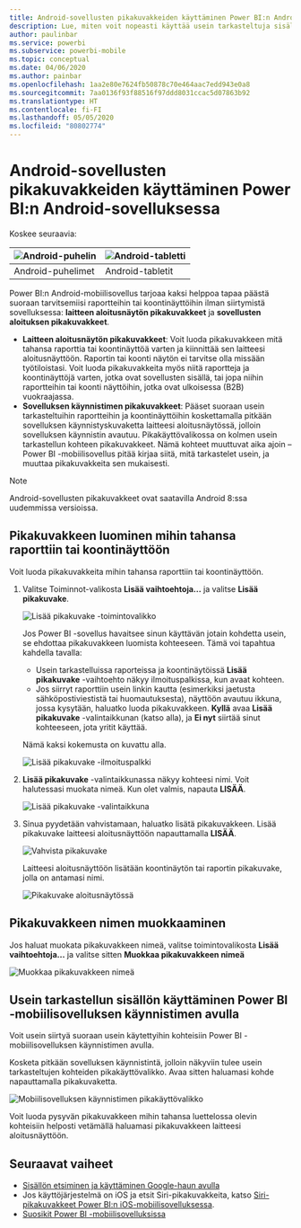 ```yaml
---
title: Android-sovellusten pikakuvakkeiden käyttäminen Power BI:n Android-sovelluksessa
description: Lue, miten voit nopeasti käyttää usein tarkasteltuja sisältöjä suoraan pikanäppäimillä ja Google-haun avulla.
author: paulinbar
ms.service: powerbi
ms.subservice: powerbi-mobile
ms.topic: conceptual
ms.date: 04/06/2020
ms.author: painbar
ms.openlocfilehash: 1aa2e80e7624fb50878c70e464aac7edd943e0a8
ms.sourcegitcommit: 7aa0136f93f88516f97ddd8031ccac5d07863b92
ms.translationtype: HT
ms.contentlocale: fi-FI
ms.lasthandoff: 05/05/2020
ms.locfileid: "80802774"
---
```

# <a name="use-android-app-shortcuts-in-the-power-bi-android-app"></a>Android-sovellusten pikakuvakkeiden käyttäminen Power BI:n Android-sovelluksessa

Koskee seuraavia:

| ![Android-puhelin](./media/mobile-app-quick-access-shortcuts/android-logo-40-px.png) | ![Android-tabletti](./media/mobile-app-quick-access-shortcuts/android-logo-40-px.png) |
|:--- |:--- |
| Android-puhelimet |Android-tabletit |

Power BI:n Android-mobiilisovellus tarjoaa kaksi helppoa tapaa päästä suoraan tarvitsemiisi raportteihin tai koontinäyttöihin ilman siirtymistä sovelluksessa: **laitteen aloitusnäytön pikakuvakkeet** ja **sovellusten aloituksen pikakuvakkeet**.
 * **Laitteen aloitusnäytön pikakuvakkeet**: Voit luoda pikakuvakkeen mitä tahansa raporttia tai koontinäyttöä varten ja kiinnittää sen laitteesi aloitusnäyttöön. Raportin tai koonti näytön ei tarvitse olla missään työtiloistasi. Voit luoda pikakuvakkeita myös niitä raportteja ja koontinäyttöjä varten, jotka ovat sovellusten sisällä, tai jopa niihin raportteihin tai koonti näyttöihin, jotka ovat ulkoisessa (B2B) vuokraajassa.
 * **Sovelluksen käynnistimen pikakuvakkeet**: Pääset suoraan usein tarkasteltuihin raportteihin ja koontinäyttöihin koskettamalla pitkään sovelluksen käynnistyskuvaketta laitteesi aloitusnäytössä, jolloin sovelluksen käynnistin avautuu. Pikakäyttövalikossa on kolmen usein tarkastellun kohteen pikakuvakkeet. Nämä kohteet muuttuvat aika ajoin – Power BI -mobiilisovellus pitää kirjaa siitä, mitä tarkastelet usein, ja muuttaa pikakuvakkeita sen mukaisesti.

 >[!NOTE]
 >Android-sovellusten pikakuvakkeet ovat saatavilla Android 8:ssa uudemmissa versioissa.

## <a name="create-a-shortcut-to-any-report-or-dashboard"></a>Pikakuvakkeen luominen mihin tahansa raporttiin tai koontinäyttöön

Voit luoda pikakuvakkeita mihin tahansa raporttiin tai koontinäyttöön.

1. Valitse Toiminnot-valikosta **Lisää vaihtoehtoja...** ja valitse **Lisää pikakuvake**.

   ![Lisää pikakuvake -toimintovalikko](media/mobile-app-quick-access-shortcuts/mobile-add-shortcut-action-menu.png)

   Jos Power BI -sovellus havaitsee sinun käyttävän jotain kohdetta usein, se ehdottaa pikakuvakkeen luomista kohteeseen. Tämä voi tapahtua kahdella tavalla:
   * Usein tarkastelluissa raporteissa ja koontinäytöissä **Lisää pikakuvake** -vaihtoehto näkyy ilmoituspalkissa, kun avaat kohteen.
   * Jos siirryt raporttiin usein linkin kautta (esimerkiksi jaetusta sähköpostiviestistä tai huomautuksesta), näyttöön avautuu ikkuna, jossa kysytään, haluatko luoda pikakuvakkeen. **Kyllä** avaa **Lisää pikakuvake** -valintaikkunan (katso alla), ja **Ei nyt** siirtää sinut kohteeseen, jota yritit käyttää.
   
   Nämä kaksi kokemusta on kuvattu alla.

   ![Lisää pikakuvake -ilmoituspalkki](media/mobile-app-quick-access-shortcuts/mobile-add-shortcut-banner.png)


 1. **Lisää pikakuvake** -valintaikkunassa näkyy kohteesi nimi. Voit halutessasi muokata nimeä. Kun olet valmis, napauta **LISÄÄ**.

    ![Lisää pikakuvake -valintaikkuna](media/mobile-app-quick-access-shortcuts/mobile-add-shortcut-dialog.png)

1. Sinua pyydetään vahvistamaan, haluatko lisätä pikakuvakkeen. Lisää pikakuvake laitteesi aloitusnäyttöön napauttamalla **LISÄÄ**.

   ![Vahvista pikakuvake](media/mobile-app-quick-access-shortcuts/mobile-confirm-shortcut.png)

   Laitteesi aloitusnäyttöön lisätään koontinäytön tai raportin pikakuvake, jolla on antamasi nimi.

   ![Pikakuvake aloitusnäytössä](media/mobile-app-quick-access-shortcuts/mobile-shortcut-on-home-screen.png)

## <a name="edit-the-shortcut-name"></a>Pikakuvakkeen nimen muokkaaminen

Jos haluat muokata pikakuvakkeen nimeä, valitse toimintovalikosta **Lisää vaihtoehtoja...** ja valitse sitten **Muokkaa pikakuvakkeen nimeä**

 ![Muokkaa pikakuvakkeen nimeä](media/mobile-app-quick-access-shortcuts/mobile-edit-shortcut.png)

## <a name="use-the-power-bi-mobile-app-launcher-to-access-frequently-viewed-content"></a>Usein tarkastellun sisällön käyttäminen Power BI -mobiilisovelluksen käynnistimen avulla

Voit usein siirtyä suoraan usein käytettyihin kohteisiin Power BI -mobiilisovelluksen käynnistimen avulla.

Kosketa pitkään sovelluksen käynnistintä, jolloin näkyviin tulee usein tarkasteltujen kohteiden pikakäyttövalikko. Avaa sitten haluamasi kohde napauttamalla pikakuvaketta.

![Mobiilisovelluksen käynnistimen pikakäyttövalikko](media/mobile-app-quick-access-shortcuts/mobile-shortcut-from-quick-access-menu.png)

Voit luoda pysyvän pikakuvakkeen mihin tahansa luettelossa olevin kohteisiin helposti vetämällä haluamasi pikakuvakkeen laitteesi aloitusnäyttöön.

## <a name="next-steps"></a>Seuraavat vaiheet
* [Sisällön etsiminen ja käyttäminen Google-haun avulla](mobile-app-find-access-google-search.md)
* Jos käyttöjärjestelmä on iOS ja etsit Siri-pikakuvakkeita, katso [Siri-pikakuvakkeet Power BI:n iOS-mobiilisovelluksessa](mobile-apps-ios-siri-shortcuts.md).
* [Suosikit Power BI -mobiilisovelluksissa](mobile-apps-favorites.md)
